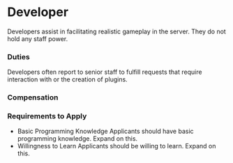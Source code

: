 # Developer

Developers assist in facilitating realistic gameplay in the server. They do not hold any staff power.

### Duties
Developers often report to senior staff to fulfill requests that require interaction with or the creation of plugins.

### Compensation

### Requirements to Apply
- Basic Programming Knowledge
Applicants should have basic programming knowledge. Expand on this.
- Willingness to Learn
Applicants should be willing to learn. Expand on this.